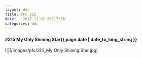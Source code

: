 ```yaml
---
layout: ddr
title: PFC 315
date:   2017-11-02 20:17:56
categories: ddr
---
```


#### **#315** My Only Shining Star<span class="pull-right">{{ page.date | date_to_long_string }}</span>
![](/images/pfc/315_My Only Shining Star.jpg)
